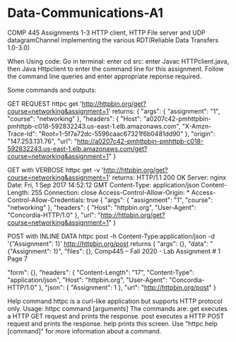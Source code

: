 # Data-Communications-A1
COMP 445 Assignments 1-3
HTTP client, HTTP File server and UDP datagramChannel implementing the various RDT(Reliable Data Transfers 1.0-3.0)

When Using code: 
Go in terminal: enter cd src: enter Javac HTTPclient.java, then Java Httpclient to enter the command line for this assignment.
Follow the command line queries and enter appropriate reponse required.

Some commands and outputs:

GET REQUEST
httpc get 'http://httpbin.org/get?course=networking&assignment=1'
returns:
{
  "args": {
    "assignment": "1",
    "course": "networking"
  },
  "headers": {
    "Host": "a0207c42-pmhttpbin-pmhttpb-c018-592832243.us-east-1.elb.amazonaws.com",
    "X-Amzn-Trace-Id": "Root=1-5f7a72dc-5596caac67321f6b0481dd90"
  },
  "origin": "147.253.131.76",
  "url": "http://a0207c42-pmhttpbin-pmhttpb-c018-592832243.us-east-1.elb.amazonaws.com/get?course=networking&assignment=1"
}

GET with VERBOSE
httpc get -v 'http://httpbin.org/get?course=networking&assignment=1' 
returns:
HTTP/1.1 200 OK 
Server: nginx 
Date: Fri, 1 Sep 2017 14:52:12 GMT 
Content-Type: application/json Content-Length: 255 Connection: close 
Access-Control-Allow-Origin: * 
Access-Control-Allow-Credentials: true 
{ 
"args": { "assignment": "1", 
"course": "networking" 
}, 
"headers": { 
"Host": "httpbin.org", 
"User-Agent": "Concordia-HTTP/1.0" 
}, 
"url": "http://httpbin.org/get?course=networking&assignment=1" 
} 

POST with INLINE DATA
httpc post -h Content-Type:application/json -d '{"Assignment": 1}' http://httpbin.org/post 
returns
{ 
"args": {}, 
"data": "{\"Assignment\": 1}", "files": {}, Comp445 – Fall 2020 - Lab Assignment # 1 Page 7 

"form": {}, "headers": { 
"Content-Length": "17", 
"Content-Type": "application/json", "Host": "httpbin.org", 
"User-Agent": "Concordia-HTTP/1.0" 
}, 
"json": { "Assignment": 1 
}, 
"url": "http://httpbin.org/post" 
} 

Help command
httpc is a curl-like application but supports HTTP protocol only.
Usage:
httpc command [arguments] The commands are:
get executes a HTTP GET request and prints the response. post executes a HTTP POST request and prints the response. help prints this screen.
Use "httpc help [command]" for more information about a command.





